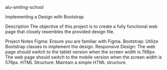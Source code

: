 alu-smiling-school

Implementing a Design with Bootstrap

Description
The objective of this project is to create a fully functional web page that closely resembles the provided design file.

Project Notes
Figma: Ensure you are familiar with Figma.
Bootstrap: Utilize Bootstrap classes to implement the design.
Responsive Design:
The web page should switch to the tablet version when the screen width is 768px.
The web page should switch to the mobile version when the screen width is 576px.
HTML Structure: Maintain a simple HTML structure.
